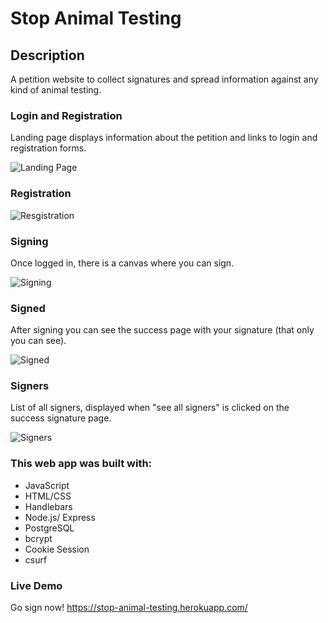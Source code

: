 # Stop Animal Testing

## Description

A petition website to collect signatures and spread information against any kind of animal testing.

### Login and Registration

Landing page displays information about the petition and links to login and registration forms.

![Landing Page](https://user-images.githubusercontent.com/58660281/81299114-043f0100-9076-11ea-9a4b-1bda26333df0.png)

### Registration

![Resgistration](https://user-images.githubusercontent.com/58660281/81299875-36049780-9077-11ea-8a4e-a74bdc7aa018.png)

### Signing

Once logged in, there is a canvas where you can sign.

![Signing](https://user-images.githubusercontent.com/58660281/81299520-a1019e80-9076-11ea-948a-718bf0fe0249.png)

### Signed

After signing you can see the success page with your signature (that only you can see).

![Signed](https://user-images.githubusercontent.com/58660281/81299608-becf0380-9076-11ea-90f5-e7cd93bc1f42.png)

### Signers

List of all signers, displayed when "see all signers" is clicked on the success signature page.

![Signers](https://user-images.githubusercontent.com/58660281/81300066-795f0600-9077-11ea-9fd5-92adea9e0eeb.png)

### This web app was built with:

-   JavaScript
-   HTML/CSS
-   Handlebars
-   Node.js/ Express
-   PostgreSQL
-   bcrypt
-   Cookie Session
-   csurf

### Live Demo

Go sign now!
https://stop-animal-testing.herokuapp.com/
